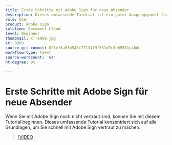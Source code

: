```yaml
---
title: Erste Schritte mit Adobe Sign für neue Absender
description: Dieses umfassende Tutorial ist ein guter Ausgangspunkt für neue Absender in Adobe Sign
role: User
product: adobe sign
solution: Document Cloud
level: Beginner
thumbnail: KT-8989.jpg
kt: 8989
source-git-commit: 626ef6a53b548c77134f9f551d9f8b05581c46db
workflow-type: tm+mt
source-wordcount: '64'
ht-degree: 0%

---
```


# Erste Schritte mit Adobe Sign für neue Absender

Wenn Sie mit Adobe Sign noch nicht vertraut sind, können Sie mit diesem Tutorial beginnen. Dieses umfassende Tutorial konzentriert sich auf alle Grundlagen, um Sie schnell mit Adobe Sign vertraut zu machen.

>[!VIDEO](https://video.tv.adobe.com/v/337151?hidetitle=true)

